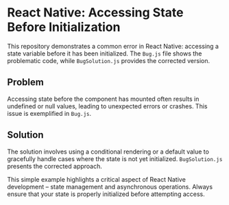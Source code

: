 # React Native: Accessing State Before Initialization

This repository demonstrates a common error in React Native: accessing a state variable before it has been initialized.  The `Bug.js` file shows the problematic code, while `BugSolution.js` provides the corrected version.

## Problem
Accessing state before the component has mounted often results in undefined or null values, leading to unexpected errors or crashes. This issue is exemplified in `Bug.js`.

## Solution
The solution involves using a conditional rendering or a default value to gracefully handle cases where the state is not yet initialized.  `BugSolution.js` presents the corrected approach.

This simple example highlights a critical aspect of React Native development – state management and asynchronous operations. Always ensure that your state is properly initialized before attempting access.